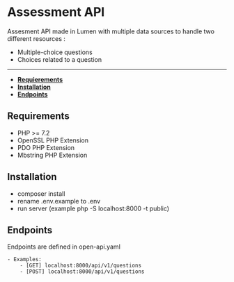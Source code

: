 Assessment API 
====================
Assesment API made in Lumen with multiple data sources to handle two different resources :

- Multiple-choice questions 
- Choices related to a question

---

 - **[Requierements](#requirements)**
 - **[Installation](#installation)**
 - **[Endpoints](#endpoints)**

## Requirements 
- PHP >= 7.2
- OpenSSL PHP Extension
- PDO PHP Extension
- Mbstring PHP Extension

## Installation

- composer install
- rename .env.example to .env
- run server (example php -S localhost:8000 -t public)

## Endpoints

Endpoints are defined in open-api.yaml

    - Examples:
        - [GET] localhost:8000/api/v1/questions
        - [POST] localhost:8000/api/v1/questions
